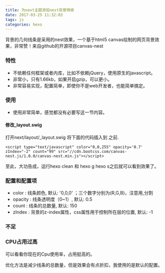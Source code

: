 ```yaml
---
title: 为next主题添加nest背景特效
date: 2017-03-25 11:32:03
tags: js
categories: hexo
---
```

背景的几何线条是采用的nest效果，一个基于html5 canvas绘制的网页背景效果，非常赞！来自github的开源项目canvas-nest

### 特性
* 不依赖任何框架或者内库，比如不依赖jQuery，使用原生的javascript。
* 非常小，只有1.66kb，如果开启gzip，可以更小。
* 非常容易实现，配置简单，即使你不是web开发者，也能简单搞定。

### 使用
* 使用非常简单，感觉都没有必要写这一节内容。

#### 修改_layout.swig
打开next/layout/_layout.swig
将下面的代码插入到 <body> 之前.
```
<script type="text/javascript" color="0,0,255" opacity='0.7' zIndex="-2" count="99" src="//cdn.bootcss.com/canvas-nest.js/1.0.0/canvas-nest.min.js"></script>
```
至此，大功告成，运行hexo clean 和 hexo g hexo s之后就可以看到效果了。

<!-- more -->
### 配置和配置项
* color : 线条颜色, 默认: '0,0,0' ；三个数字分别为(R,G,B)，注意用,分割
* opacity : 线条透明度（0~1）, 默认: 0.5
* count : 线条的总数量, 默认: 150
* zIndex : 背景的z-index属性，css属性用于控制所在层的位置, 默认: -1

### 不足
### CPU占用过高

可以看看你现在的Cpu使用率，占用挺高的。

优化方法是减少线条的总数量，但是效果会有点折扣，我使用的是默认的配置。